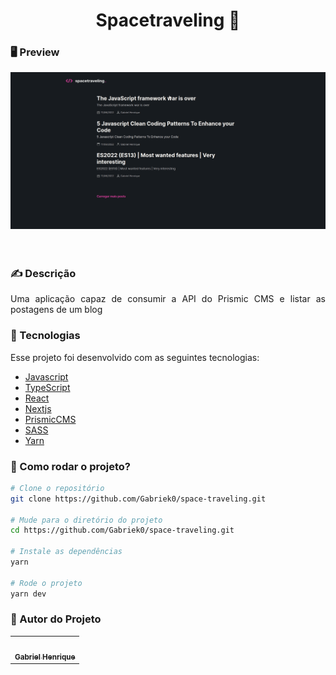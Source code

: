 <h1 align="center">Spacetraveling 🚀</h1>

### 🖥️ Preview
<div align="center">
<img src="/public/spacetraveling.gif"/>
</div>
<br></br>


### ✍️ Descrição
<p align="justify">Uma aplicação capaz de consumir a API do Prismic CMS e listar as postagens de um blog</p>


### :nut_and_bolt: Tecnologias

Esse projeto foi desenvolvido com as seguintes tecnologias:

- [Javascript][javascript]
- [TypeScript][typescript]
- [React][reactjs]
- [Nextjs][nextjs]
- [PrismicCMS][prismic]
- [SASS][sass]
- [Yarn][yarn]

[javascript]: https://developer.mozilla.org/pt-BR/docs/Web/JavaScript
[typescript]: https://www.typescriptlang.org/
[reactjs]: https://reactjs.org
[nextjs]: https://nextjs.org/
[prismic]: https://prismic.io/
[sass]: https://sass-lang.com/
[yarn]: https://yarnpkg.com/

### 🤔 Como rodar o projeto?

```bash
# Clone o repositório
git clone https://github.com/Gabriek0/space-traveling.git

# Mude para o diretório do projeto
cd https://github.com/Gabriek0/space-traveling.git

# Instale as dependências
yarn

# Rode o projeto
yarn dev
```

### 🧑 Autor do Projeto

<table>
  <tr>
    <td align="center">
      <a href="https://github.com/Gabriek0">
        <img src='https://avatars.githubusercontent.com/u/89749843?v=4' width="100px;" alt=""/>
        <br />
          <sub>
            <b>Gabriel Henrique</b>
          </sub>
      </a>
    </td>

  </tr>
</table>




